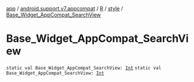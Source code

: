 [app](../../../index.md) / [android.support.v7.appcompat](../../index.md) / [R](../index.md) / [style](index.md) / [Base_Widget_AppCompat_SearchView](.)

# Base_Widget_AppCompat_SearchView

`static val Base_Widget_AppCompat_SearchView: `[`Int`](https://kotlinlang.org/api/latest/jvm/stdlib/kotlin/-int/index.html)
`static val Base_Widget_AppCompat_SearchView: `[`Int`](https://kotlinlang.org/api/latest/jvm/stdlib/kotlin/-int/index.html)